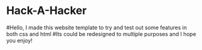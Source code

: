# Hack-A-Hacker

#Hello, I made this website template to try and test out some features in both css and html
#Its could be redesigned to multiple purposes and I hope you enjoy!
